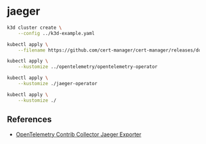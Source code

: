 # jaeger

```sh
k3d cluster create \
    --config ../k3d-example.yaml

kubectl apply \
    --filename https://github.com/cert-manager/cert-manager/releases/download/v1.8.2/cert-manager.yaml

kubectl apply \
    --kustomize ../opentelemetry/opentelemetry-operator

kubectl apply \
    --kustomize ./jaeger-operator

kubectl apply \
    --kustomize ./
```

## References

* [OpenTelemetry Contrib Collector Jaeger Exporter](https://github.com/open-telemetry/opentelemetry-collector-contrib/tree/main/exporter/jaegerexporter)
